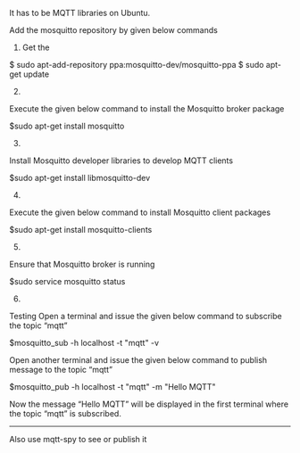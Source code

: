It has to be MQTT libraries on Ubuntu.

Add the mosquitto repository by given below commands

1. Get the 

$ sudo apt-add-repository ppa:mosquitto-dev/mosquitto-ppa
$ sudo apt-get update

2.
Execute the given below command to install the Mosquitto broker package

$sudo apt-get install mosquitto

3.
Install Mosquitto developer libraries to develop MQTT clients

$sudo apt-get install libmosquitto-dev

4.
Execute the given below command to install Mosquitto client packages

$sudo apt-get install mosquitto-clients

5.
Ensure that Mosquitto broker is running

$sudo service mosquitto status 

6.
Testing
Open a terminal and issue the given below command to subscribe the topic “mqtt”

$mosquitto_sub -h localhost -t "mqtt" -v

Open another terminal and issue the given below command to publish message to the topic “mqtt”

$mosquitto_pub -h localhost -t "mqtt" -m "Hello MQTT"

Now the message “Hello MQTT” will be displayed in the first terminal where the topic “mqtt” is subscribed.

------------------

Also use mqtt-spy to see or publish it
